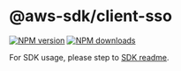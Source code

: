 # @aws-sdk/client-sso

[![NPM version](https://img.shields.io/npm/v/@aws-sdk/client-sso/beta.svg)](https://www.npmjs.com/package/@aws-sdk/client-sso)
[![NPM downloads](https://img.shields.io/npm/dm/@aws-sdk/client-sso.svg)](https://www.npmjs.com/package/@aws-sdk/client-sso)

For SDK usage, please step to [SDK readme](https://github.com/aws/aws-sdk-js-v3).
